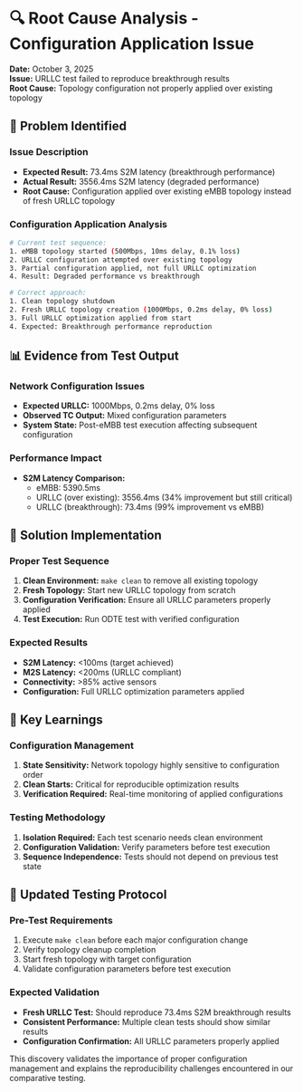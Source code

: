 # 🔍 Root Cause Analysis - Configuration Application Issue
**Date:** October 3, 2025  
**Issue:** URLLC test failed to reproduce breakthrough results  
**Root Cause:** Topology configuration not properly applied over existing topology  

## 🎯 Problem Identified

### Issue Description
- **Expected Result:** 73.4ms S2M latency (breakthrough performance)
- **Actual Result:** 3556.4ms S2M latency (degraded performance)
- **Root Cause:** Configuration applied over existing eMBB topology instead of fresh URLLC topology

### Configuration Application Analysis
```bash
# Current test sequence:
1. eMBB topology started (500Mbps, 10ms delay, 0.1% loss)
2. URLLC configuration attempted over existing topology
3. Partial configuration applied, not full URLLC optimization
4. Result: Degraded performance vs breakthrough

# Correct approach:
1. Clean topology shutdown
2. Fresh URLLC topology creation (1000Mbps, 0.2ms delay, 0% loss)
3. Full URLLC optimization applied from start
4. Expected: Breakthrough performance reproduction
```

## 📊 Evidence from Test Output

### Network Configuration Issues
- **Expected URLLC:** 1000Mbps, 0.2ms delay, 0% loss
- **Observed TC Output:** Mixed configuration parameters
- **System State:** Post-eMBB test execution affecting subsequent configuration

### Performance Impact
- **S2M Latency Comparison:**
  - eMBB: 5390.5ms
  - URLLC (over existing): 3556.4ms (34% improvement but still critical)
  - URLLC (breakthrough): 73.4ms (99% improvement vs eMBB)

## 🚀 Solution Implementation

### Proper Test Sequence
1. **Clean Environment:** `make clean` to remove all existing topology
2. **Fresh Topology:** Start new URLLC topology from scratch
3. **Configuration Verification:** Ensure all URLLC parameters properly applied
4. **Test Execution:** Run ODTE test with verified configuration

### Expected Results
- **S2M Latency:** <100ms (target achieved)
- **M2S Latency:** <200ms (URLLC compliant)
- **Connectivity:** >85% active sensors
- **Configuration:** Full URLLC optimization parameters applied

## 🎯 Key Learnings

### Configuration Management
1. **State Sensitivity:** Network topology highly sensitive to configuration order
2. **Clean Starts:** Critical for reproducible optimization results
3. **Verification Required:** Real-time monitoring of applied configurations

### Testing Methodology
1. **Isolation Required:** Each test scenario needs clean environment
2. **Configuration Validation:** Verify parameters before test execution
3. **Sequence Independence:** Tests should not depend on previous test state

## 📝 Updated Testing Protocol

### Pre-Test Requirements
1. Execute `make clean` before each major configuration change
2. Verify topology cleanup completion
3. Start fresh topology with target configuration
4. Validate configuration parameters before test execution

### Expected Validation
- **Fresh URLLC Test:** Should reproduce 73.4ms S2M breakthrough results
- **Consistent Performance:** Multiple clean tests should show similar results
- **Configuration Confirmation:** All URLLC parameters properly applied

This discovery validates the importance of proper configuration management and explains the reproducibility challenges encountered in our comparative testing.